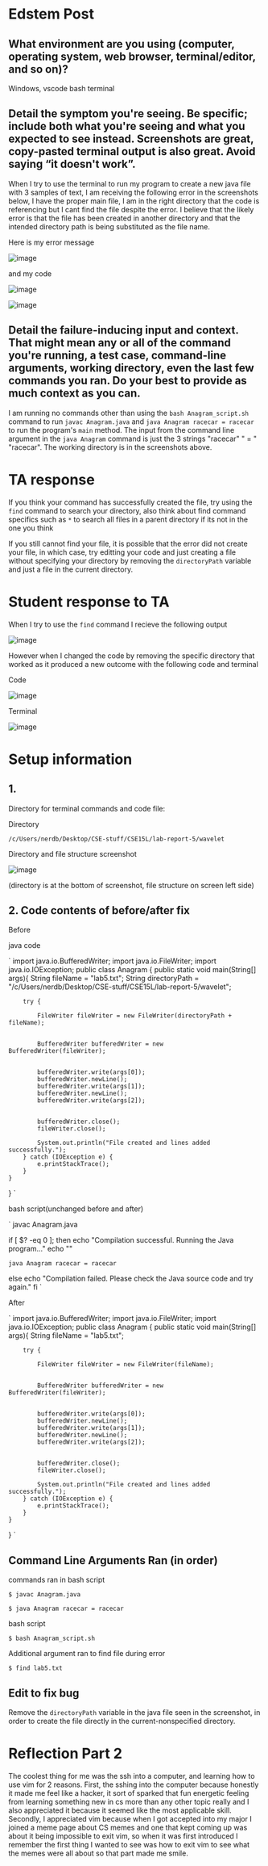 # Edstem Post

## What environment are you using (computer, operating system, web browser, terminal/editor, and so on)?

Windows, vscode bash terminal

## Detail the symptom you're seeing. Be specific; include both what you're seeing and what you expected to see instead. Screenshots are great, copy-pasted terminal output is also great. Avoid saying “it doesn't work”.

When I try to use the terminal to run my program to create a new java file with 3 samples of text, I am receiving the following error in the screenshots below, I have the proper main file, I am in the right directory that the code is referencing but I cant find the file despite the error.  I believe that the likely error is that the file has been created in another directory and that the intended directory path is being substituted as the file name.

Here is my error message

![image](https://github.com/kjberchin/cse15l-lab-reports/assets/130321865/38fcfffb-b227-46a9-a29a-890400430ff1)

and my code

![image](https://github.com/kjberchin/cse15l-lab-reports/assets/130321865/09d23142-fd4e-47d7-8011-9d6263c62050)

![image](https://github.com/kjberchin/cse15l-lab-reports/assets/130321865/642a13e8-1e55-4fe0-b0f8-07e62d08bfa2)

## Detail the failure-inducing input and context. That might mean any or all of the command you're running, a test case, command-line arguments, working directory, even the last few commands you ran. Do your best to provide as much context as you can.

I am running no commands other than using the `bash Anagram_script.sh` command to run `javac Anagram.java` and `java Anagram racecar = racecar` to run the program's `main` method.  The input from the command line argument in the `java Anagram` command is just the 3 strings "racecar" " = " "racecar".  The working directory is in the screenshots above.

# TA response

If you think your command has successfully created the file, try using the `find` command to search your directory, also think about find command specifics such as `*` to search all files in a parent directory if its not in the one you think

If you still cannot find your file, it is possible that the error did not create your file, in which case, try editting your code and just creating a file without specifying your directory by removing the `directoryPath` variable and just a file in the current directory.

# Student response to TA

When I try to use the `find` command I recieve the following output

![image](https://github.com/kjberchin/cse15l-lab-reports/assets/130321865/5698e220-d442-4ccb-9e22-6ba312868e50)

However when I changed the code by removing the specific directory that worked as it produced a new outcome with the following code and terminal

Code

![image](https://github.com/kjberchin/cse15l-lab-reports/assets/130321865/a9566baf-da6a-4501-8541-86061f0b9f60)

Terminal

![image](https://github.com/kjberchin/cse15l-lab-reports/assets/130321865/03ce7a40-6173-46e7-8af6-ed8e3445dd00)

# Setup information
## 1.

Directory for terminal commands and code file:

Directory

`/c/Users/nerdb/Desktop/CSE-stuff/CSE15L/lab-report-5/wavelet`

Directory and file structure screenshot

![image](https://github.com/kjberchin/cse15l-lab-reports/assets/130321865/0178ba06-91bc-4e7d-9cf4-3ad021dc2fc3)

(directory is at the bottom of screenshot, file structure on screen left side)

## 2. Code contents of before/after fix

Before

java code

`
import java.io.BufferedWriter;
import java.io.FileWriter;
import java.io.IOException;
public class Anagram {
    public static void main(String[] args){
        String fileName = "lab5.txt";
        String directoryPath = "/c/Users/nerdb/Desktop/CSE-stuff/CSE15L/lab-report-5/wavelet";

        try {
            
            FileWriter fileWriter = new FileWriter(directoryPath + fileName);

            
            BufferedWriter bufferedWriter = new BufferedWriter(fileWriter);

            
            bufferedWriter.write(args[0]);
            bufferedWriter.newLine(); 
            bufferedWriter.write(args[1]);
            bufferedWriter.newLine();
            bufferedWriter.write(args[2]);

            
            bufferedWriter.close();
            fileWriter.close();

            System.out.println("File created and lines added successfully.");
        } catch (IOException e) {
            e.printStackTrace();
        }
    }
}
`

bash script(unchanged before and after)

`
javac Anagram.java

if [ $? -eq 0 ]; then
    echo "Compilation successful. Running the Java program..."
    echo ""


    java Anagram racecar = racecar
else
    echo "Compilation failed. Please check the Java source code and try again."
fi
`

After

`
import java.io.BufferedWriter;
import java.io.FileWriter;
import java.io.IOException;
public class Anagram {
    public static void main(String[] args){
        String fileName = "lab5.txt";

        try {
            
            FileWriter fileWriter = new FileWriter(fileName);

            
            BufferedWriter bufferedWriter = new BufferedWriter(fileWriter);

            
            bufferedWriter.write(args[0]);
            bufferedWriter.newLine(); 
            bufferedWriter.write(args[1]);
            bufferedWriter.newLine();
            bufferedWriter.write(args[2]);

            
            bufferedWriter.close();
            fileWriter.close();

            System.out.println("File created and lines added successfully.");
        } catch (IOException e) {
            e.printStackTrace();
        }
    }
}
`

## Command Line Arguments Ran (in order)

commands ran in bash script

`$ javac Anagram.java`

`$ java Anagram racecar = racecar`

bash script 

`$ bash Anagram_script.sh`

Additional argument ran to find file during error

`$ find lab5.txt`

## Edit to fix bug

Remove the `directoryPath` variable in the java file seen in the screenshot, in order to create the file directly in the current-nonspecified directory.

# Reflection Part 2

The coolest thing for me was the ssh into a computer, and learning how to use vim for 2 reasons.  First, the sshing into the computer because honestly it made me feel like a hacker, it sort of sparked that fun energetic feeling from learning something new in cs
more than any other topic really and I also appreciated it because it seemed like the most applicable skill.  Secondly, I appreciated vim because when I got accepted into my major I joined a meme page about CS memes and one that kept coming up was about it being impossible to exit vim, so when
it was first introduced I remember the first thing I wanted to see was how to exit vim to see what the memes were all about so that part made me smile.
